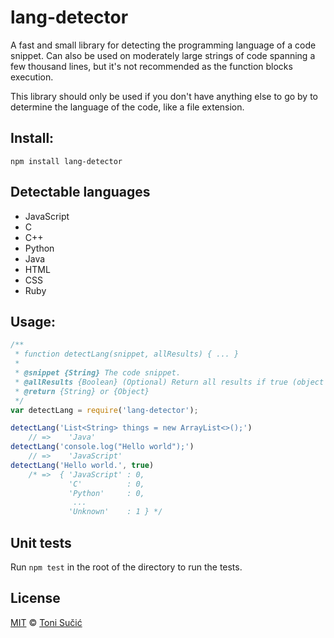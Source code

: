 lang-detector
=====
A fast and small library for detecting the programming language of a code snippet. Can also be used on moderately large strings of code spanning a few thousand lines, but it's not recommended as the function blocks execution.

This library should only be used if you don't have anything else to go by to determine the language of the code, like a file extension.

## Install:
```Shell
npm install lang-detector
```

## Detectable languages
* JavaScript
* C
* C++
* Python
* Java
* HTML
* CSS
* Ruby

## Usage:
```JavaScript
/**
 * function detectLang(snippet, allResults) { ... }
 *
 * @snippet {String} The code snippet.
 * @allResults {Boolean} (Optional) Return all results if true (object instead of string).
 * @return {String} or {Object}
 */
var detectLang = require('lang-detector');

detectLang('List<String> things = new ArrayList<>();')
    // =>    'Java'
detectLang('console.log("Hello world");')
    // =>    'JavaScript'
detectLang('Hello world.', true)
    /* =>  { 'JavaScript' : 0,
             'C'          : 0,
             'Python'     : 0,
              ...
             'Unknown'    : 1 } */

```

## Unit tests
Run `npm test` in the root of the directory to run the tests.

## License
<a href="https://tldrlegal.com/license/mit-license" target="_blank">MIT</a> © <a href="https://github.com/ts95/" target="_blank">Toni Sučić</a>